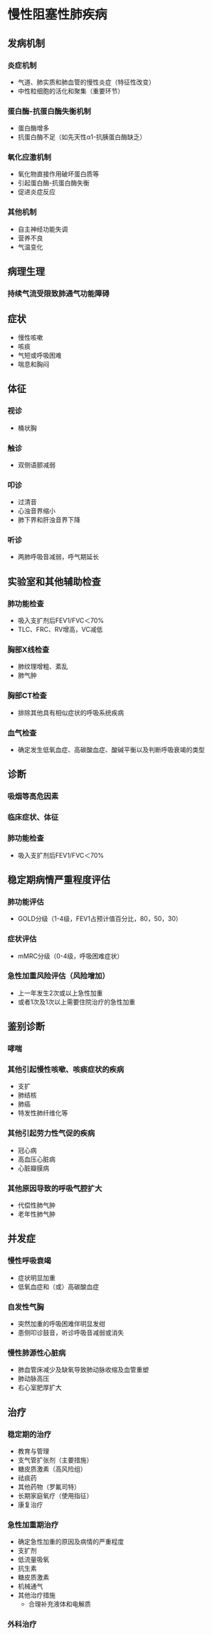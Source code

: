 # 慢性阻塞性肺疾病
## 发病机制
### 炎症机制
-   气道、肺实质和肺血管的慢性炎症（特征性改变）
-   中性粒细胞的活化和聚集（重要环节）
### 蛋白酶-抗蛋白酶失衡机制
-   蛋白酶增多
-   抗蛋白酶不足（如先天性α1-抗胰蛋白酶缺乏）
### 氧化应激机制
-   氧化物直接作用破坏蛋白质等
-   引起蛋白酶-抗蛋白酶失衡
-   促进炎症反应
### 其他机制
-   自主神经功能失调
-   营养不良
-   气温变化
## 病理生理
### 持续气流受限致肺通气功能障碍
## 症状
-   慢性咳嗽
-   咳痰
-   气短或呼吸困难
-   喘息和胸闷
## 体征
###   视诊
- 桶状胸
###   触诊
-   双侧语颤减弱
###   叩诊
- 过清音
- 心浊音界缩小
- 肺下界和肝浊音界下降
###   听诊
- 两肺呼吸音减弱，呼气期延长
## 实验室和其他辅助检查
### 肺功能检查
-   吸入支扩剂后FEV1/FVC＜70%
-   TLC、FRC、RV增高，VC减低
### 胸部X线检查
-   肺纹理增粗、紊乱
-   肺气肿
### 胸部CT检查
-   排除其他具有相似症状的呼吸系统疾病
### 血气检查
-   确定发生低氧血症、高碳酸血症、酸碱平衡以及判断呼吸衰竭的类型
## 诊断
### 吸烟等高危因素
### 临床症状、体征
### 肺功能检查
-   吸入支扩剂后FEV1/FVC＜70%
##  稳定期病情严重程度评估
### 肺功能评估
-   GOLD分级（1-4级，FEV1占预计值百分比，80，50，30）
### 症状评估
-   mMRC分级（0-4级，呼吸困难症状）
### 急性加重风险评估（风险增加）
-   上一年发生2次或以上急性加重
-   或者1次及1次以上需要住院治疗的急性加重
##  鉴别诊断
### 哮喘
### 其他引起慢性咳嗽、咳痰症状的疾病
-   支扩
-   肺结核
-   肺癌
-   特发性肺纤维化等
### 其他引起劳力性气促的疾病
-   冠心病
-   高血压心脏病
-   心脏瓣膜病
### 其他原因导致的呼吸气腔扩大
-   代偿性肺气肿
-   老年性肺气肿
##  并发症
### 慢性呼吸衰竭
-   症状明显加重
-   低氧血症和（或）高碳酸血症
### 自发性气胸
-   突然加重的呼吸困难伴明显发绀
-   患侧叩诊鼓音，听诊呼吸音减弱或消失
### 慢性肺源性心脏病
-   肺血管床减少及缺氧导致肺动脉收缩及血管重塑
-   肺动脉高压
-   右心室肥厚扩大
##  治疗
### 稳定期的治疗
-   教育与管理
-   支气管扩张剂（主要措施）
-   糖皮质激素（高风险组）
-   祛痰药
-   其他药物（罗氟司特）
-   长期家庭氧疗（使用指征）
-   康复治疗
### 急性加重期治疗
-   确定急性加重的原因及病情的严重程度
-   支扩剂
-   低流量吸氧
-   抗生素
-   糖皮质激素
-   机械通气
-   其他治疗措施
    -   合理补充液体和电解质
### 外科治疗



